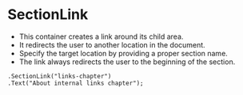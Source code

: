 # SectionLink

- This container creates a link around its child area.
- It redirects the user to another location in the document.
- Specify the target location by providing a proper section name.
- The link always redirects the user to the beginning of the section.

```csharp{1-1}
.SectionLink("links-chapter")
.Text("About internal links chapter");
```